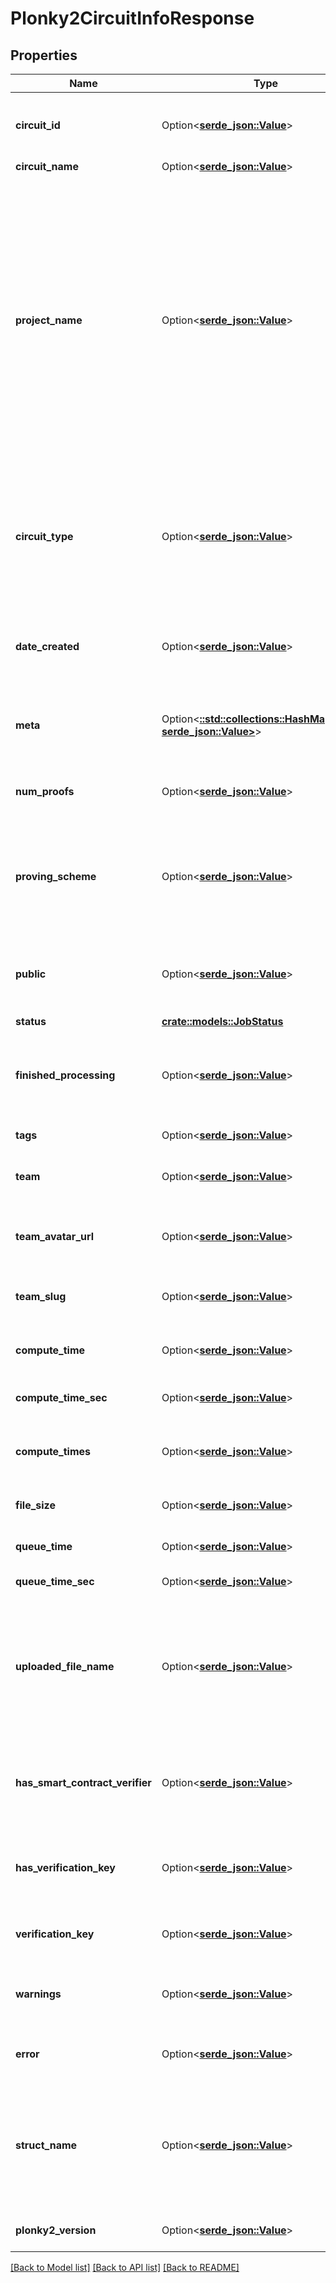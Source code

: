 # Plonky2CircuitInfoResponse

## Properties

Name | Type | Description | Notes
------------ | ------------- | ------------- | -------------
**circuit_id** | Option<[**serde_json::Value**](.md)> | A unique identifier generated for the circuit. UUID4 format. | 
**circuit_name** | Option<[**serde_json::Value**](.md)> |  | 
**project_name** | Option<[**serde_json::Value**](.md)> | The name of the project. This can be used in place of circuit_id for proving. This is specified during creation in the included sindri.json file. If the project is renamed, this will be the new name of the project, not the original name that was included in the sindri.json file. | 
**circuit_type** | Option<[**serde_json::Value**](serde_json::Value.md)> | The development framework used to write the circuit. This is specified during creation in the included sindri.json file. | 
**date_created** | Option<[**serde_json::Value**](.md)> | The UTC datetime the circuit was uploaded in ISO8601 format. | 
**meta** | Option<[**::std::collections::HashMap<String, serde_json::Value>**](serde_json::Value.md)> | Metadata keys and values for the circuit that were specified at creation time. | 
**num_proofs** | Option<[**serde_json::Value**](.md)> | The number of proofs submitted for this circuit. | 
**proving_scheme** | Option<[**serde_json::Value**](.md)> | The proving scheme for this circuit. This is specified during creation in the included sindri.json file. | 
**public** | Option<[**serde_json::Value**](.md)> | Whether the circuit is public. Public circuits can be used by any user. | 
**status** | [**crate::models::JobStatus**](JobStatus.md) |  | 
**finished_processing** | Option<[**serde_json::Value**](.md)> | The job is finished processing and waiting/polling can be terminated. | 
**tags** | Option<[**serde_json::Value**](.md)> | Tags for the circuit. | 
**team** | Option<[**serde_json::Value**](.md)> | The name of the team that owns this circuit. | 
**team_avatar_url** | Option<[**serde_json::Value**](.md)> | URL for the avatar image of the team that owns this circuit. | 
**team_slug** | Option<[**serde_json::Value**](.md)> | The slug of the team that owns this circuit. | 
**compute_time** | Option<[**serde_json::Value**](.md)> | Total compute time in ISO8601 format. | 
**compute_time_sec** | Option<[**serde_json::Value**](.md)> | Total compute time in seconds. | 
**compute_times** | Option<[**serde_json::Value**](.md)> | Detailed compute times for the circuit compilation. | 
**file_size** | Option<[**serde_json::Value**](.md)> | Total size of stored file(s) in bytes. | 
**queue_time** | Option<[**serde_json::Value**](.md)> | Queue time in ISO8601 format. | 
**queue_time_sec** | Option<[**serde_json::Value**](.md)> | Queue time in seconds. | 
**uploaded_file_name** | Option<[**serde_json::Value**](.md)> | The name of the uploaded circuit file. Note: the CLI and SDKs create a generic name when a directory is specified for upload. | 
**has_smart_contract_verifier** | Option<[**serde_json::Value**](.md)> | Boolean indicating whether this circuit has a smart contract verifier available. | 
**has_verification_key** | Option<[**serde_json::Value**](.md)> | Boolean indicating whether this circuit has a verification key available. | 
**verification_key** | Option<[**serde_json::Value**](.md)> | The verification key of this circuit. | 
**warnings** | Option<[**serde_json::Value**](.md)> | A list of runtime warnings with UTC timestamps. | 
**error** | Option<[**serde_json::Value**](.md)> | The error message for a failed circuit upload. | 
**struct_name** | Option<[**serde_json::Value**](.md)> | The path to the circuit struct definition. This is specified during creation in the included sindri.json file. | 
**plonky2_version** | Option<[**serde_json::Value**](.md)> | The Plonky2 frontend version tag. | 

[[Back to Model list]](../README.md#documentation-for-models) [[Back to API list]](../README.md#documentation-for-api-endpoints) [[Back to README]](../README.md)



